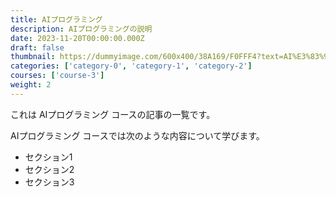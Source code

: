 ```yaml
---
title: AIプログラミング
description: AIプログラミングの説明
date: 2023-11-20T00:00:00.000Z
draft: false
thumbnail: https://dummyimage.com/600x400/38A169/F0FFF4?text=AI%E3%83%97%E3%83%AD%E3%82%B0%E3%83%A9%E3%83%9F%E3%83%B3%E3%82%B0
categories: ['category-0', 'category-1', 'category-2']
courses: ['course-3']
weight: 2
---
```


これは AIプログラミング コースの記事の一覧です。

  AIプログラミング コースでは次のような内容について学びます。

  - セクション1
  - セクション2
  - セクション3